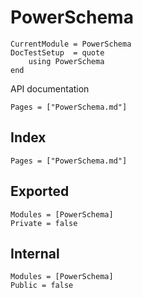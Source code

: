 # PowerSchema

```@meta
CurrentModule = PowerSchema
DocTestSetup  = quote
    using PowerSchema
end
```

API documentation

```@contents
Pages = ["PowerSchema.md"]
```

## Index

```@index
Pages = ["PowerSchema.md"]
```

## Exported

```@autodocs
Modules = [PowerSchema]
Private = false
```

## Internal

```@autodocs
Modules = [PowerSchema]
Public = false
```